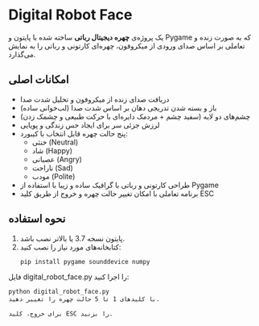 # Digital Robot Face

یک پروژه‌ی **چهره دیجیتال رباتی** ساخته شده با پایتون و Pygame که به صورت زنده و تعاملی بر اساس صدای ورودی از میکروفون، چهره‌ای کارتونی و رباتی را به نمایش می‌گذارد.

## امکانات اصلی

- دریافت صدای زنده از میکروفون و تحلیل شدت صدا
- باز و بسته شدن تدریجی دهان بر اساس شدت صدا (لب‌خوانی ساده)
- چشم‌های دو لایه (سفید چشم + مردمک دایره‌ای با حرکت طبیعی و چشمک زدن)
- لرزش جزئی سر برای ایجاد حس زندگی و پویایی
- پنج حالت چهره قابل انتخاب با کیبورد:
  - خنثی (Neutral)
  - شاد (Happy)
  - عصبانی (Angry)
  - ناراحت (Sad)
  - مودب (Polite)
- طراحی کارتونی و رباتی با گرافیک ساده و زیبا با استفاده از Pygame
- برنامه تعاملی با امکان تغییر حالت چهره و خروج از طریق کلید ESC

## نحوه استفاده

1. پایتون نسخه 3.7 یا بالاتر نصب باشد.
2. کتابخانه‌های مورد نیاز را نصب کنید:
   ```bash
   pip install pygame sounddevice numpy

فایل digital_robot_face.py را اجرا کنید:

```bash
python digital_robot_face.py
با کلیدهای 1 تا 5 حالت چهره را تغییر دهید.

برای خروج، کلید ESC را بزنید.
